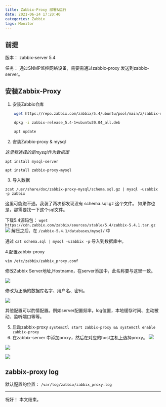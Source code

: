 ```yaml
---
title: Zabbix-Proxy 部署&运行
date: 2021-06-24 17:20:40
categories: Zabbix
tags: Monitor
---
```




## 前提


版本： zabbix-server 5.4


任务： 通过SNMP监控网络设备，需要需通过zabbix-proxy 发送到zabbix-server。


## 安装Zabbix-Proxy


1. 安装Zabbix仓库



```bash
    wget https://repo.zabbix.com/zabbix/5.4/ubuntu/pool/main/z/zabbix-release/zabbix-release_5.4-1+ubuntu20.04_all.deb

    dpkg -i zabbix-release_5.4-1+ubuntu20.04_all.deb

    apt update
```


2. 安装Zabbix-proxy & mysql



_这里我选择的是mysql作为数据库_


`apt install mysql-server`


`apt install zabbix-proxy-mysql`


3. 导入数据



`zcat /usr/share/doc/zabbix-proxy-mysql/schema.sql.gz | mysql -uzabbix -p zabbix`


这里可能跑不通。我装了两次都发现没有 schema.sql.gz 这个文件。
如果你也是，那需要找一下这个sql文件。


下载5.4源码包：
`wget https://cdn.zabbix.com/zabbix/sources/stable/5.4/zabbix-5.4.1.tar.gz`
![](https://img-blog.csdnimg.cn/img_convert/8eadb68dbe4f2051e1c72a2919286f07.png#id=yP1Gu&originHeight=1340&originWidth=652&originalType=binary&ratio=1&status=done&style=none)
解压之后，在 `/zabbix-5.4.1/databases/mysql/` 中


通过 `cat schema.sql | mysql -uzabbix -p` 导入到数据库中。


4.配置zabbix-proxy


`vim /etc/zabbix/zabbix_proxy.conf`


修改Zabbix Server地址,Hostname，在server添加中，此名称要与这里一致。


![](https://img-blog.csdnimg.cn/img_convert/8e3e758e82804c0909ee74bd40d1b988.png#id=HVbW6&originHeight=820&originWidth=1968&originalType=binary&ratio=1&status=done&style=none)


修改为正确的数据库名字、用户名、密码。


![](https://img-blog.csdnimg.cn/img_convert/4f0b8f22d1c7753e24705f37025297a1.png#id=ogGz5&originHeight=994&originWidth=1230&originalType=binary&ratio=1&status=done&style=none)


其他配置可以酌情配置。例如server配置频率，log位置，本地缓存时间、主动被动、监听端口等等。


5.  启动zabbix-proxy
    `systemctl start zabbix-proxy && systemctl enable zabbix-proxy` 
5.  在zabbix-server 中添加proxy，然后在对应的host主机上选择proxy。
    ![](https://img-blog.csdnimg.cn/img_convert/c869c5c2e48a6d94965c4ee9afd1d3a3.png#id=XryPJ&originHeight=1252&originWidth=1686&originalType=binary&ratio=1&status=done&style=none) 



![](https://img-blog.csdnimg.cn/img_convert/4236f0501054b223da6b5dde07a340a0.png#id=UMgsH&originHeight=930&originWidth=3870&originalType=binary&ratio=1&status=done&style=none)


![](https://img-blog.csdnimg.cn/img_convert/f4604e95270f33648790159d8fcde8f6.png#id=UTV3A&originHeight=1158&originWidth=2394&originalType=binary&ratio=1&status=done&style=none)


## zabbix-proxy log


默认配置的位置： `/var/log/zabbix/zabbix_proxy.log`

---

祝好！
本文结束。
